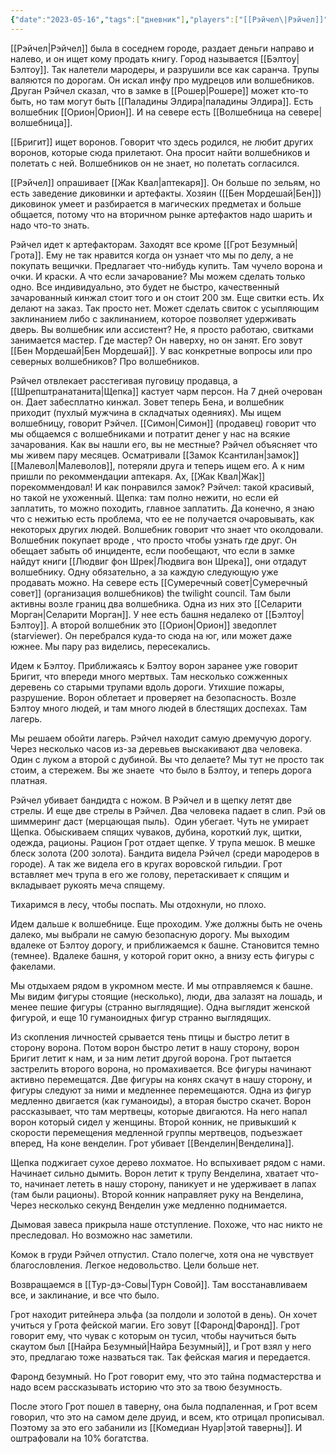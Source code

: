 ```yaml
---
{"date":"2023-05-16","tags":["дневник"],"players":["[[Рэйчел\|Рэйчел]]","[[Бригит\|Бригит]]","[[Грот Безумный]]","[[Шрепштранатанита]]"],"campaign":"GG Dungeon","metadated":true,"dg-publish":true,"previous-session":"[[11 мая 2023]]","next-session":"[[1 июня 2023]]","permalink":"/16-maya-2023/","dgPassFrontmatter":true}
---
```



[[Рэйчел\|Рэйчел]] была в соседнем городе, раздает деньги направо и налево, и он ищет кому продать книгу. Город называется [[Бэлтоу\|Бэлтоу]]. Так налетели мародеры, и разрушили все как саранча. Трупы валяются по дорогам. Он искал инфу про мудрецов или волшебников. Друган Рэйчел сказал, что в замке в [[Рошер\|Рошере]] может кто-то быть, но там могут быть [[Паладины Элдира\|паладины Элдира]]. Есть волшебник [[Орион\|Орион]]. И на севере есть [[Волшебница на севере\|волшебница]].

[[Бригит]] ищет воронов. Говорит что здесь родился, не любит других воронов, которые сюда прилетают. Она просит найти волшебников и полетать с ней. Волшебников он не знает, но полетать согласился.

[[Рэйчел]] опрашивает [[Жак Квал\|аптекаря]]. Он больше по зельям, но есть заведение диковинки и артефакты. Хозяин ([[Бен Мордешай\|Бен]]) диковинок умеет и разбирается в магических предметах и больше общается, потому что на вторичном рынке артефактов надо шарить и надо что-то знать.

Рэйчел идет к артефакторам. Заходят все кроме [[Грот Безумный\|Грота]]. Ему не так нравится когда он узнает что мы по делу, а не покупать вещички. Предлагает что-нибудь купить. Там чучело ворона и очки. И краски. А что если зачарование? Мы можем сделать только одно. Все индивидуально, это будет не быстро, качественный зачарованный кинжал стоит того и он стоит 200 зм. Еще свитки есть. Их делают на заказ. Так просто нет. Может сделать свиток с усыпляющим заклинанием либо с заклинанием, которое позволяет удерживать дверь. Вы волшебник или ассистент? Не, я просто работаю, свитками занимается мастер. Где мастер? Он наверху, но он занят. Его зовут [[Бен Мордешай\|Бен Мордешай]]. У вас конкретные вопросы или про северных волшебников? Про волшебников.

Рэйчел отвлекает расстегивая пуговицу продавца, а [[Шрепштранатанита\|Щепка]] кастует чарм персон. На 7 дней очерован он. Дает забесплатно кинжал. Зовет теперь Бена, и волшебник приходит (пухлый мужчина в складчатых одеяниях). Мы ищем волшебницу, говорит Рэйчел. [[Симон\|Симон]] (продавец) говорит что мы общаемся с волшебниками и потратит денег у нас на всякие зачарования. Как вы нашли его, вы не местные? Рэйчел объясняет что мы живем пару месяцев. Осматривали [[Замок Ксантилан\|замок]] [[Малевол\|Малеволов]], потеряли друга и теперь ищем его. А к ним пришли по рекоммендации аптекаря. Ах, [[Жак Квал\|Жак]] порекоммендовал! И как понравился замок? Рэйчел: такой красивый, но такой не ухоженный. Щепка: там полно нежити, но если ей заплатить, то можно походить, главное заплатить. Да конечно, я знаю что с нежитью есть проблема, что ее не получается очаровывать, как некоторых других людей. Волшебник говорит что знает что околдовали. Волшебник покупает вроде , что просто чтобы узнать где друг. Он обещает забыть об инциденте, если пообещают, что если в замке найдут книги [[Людвиг фон Шрек\|Людвига вон Шрека]], они отдадут волшебнику. Одну обязательно, а за каждую следующую уже продавать можно. На севере есть [[Сумеречный совет\|Сумеречный совет]] (организация волшебников) the twilight council. Там были активны возле границ два волшебника. Одна из них это [[Селарити Морган\|Селарити Морган]]. У нее есть башня недалеко от [[Бэлтоу\|Бэлтоу]]. А второй волшебник это [[Орион\|Орион]] зведоплет (starviewer). Он перебрался куда-то сюда на юг, или может даже южнее. Мы пару раз виделись, пересекались.

Идем к Бэлтоу. Приближаясь к Бэлтоу ворон заранее уже говорит Бригит, что впереди много мертвых. Там несколько сожженных деревень со старыми трупами вдоль дороги. Утихшие пожары, разрушение. Ворон облетает и проверяет на безопасность. Возле Бэлтоу много людей, и там много людей в блестящих доспехах. Там лагерь.

Мы решаем обойти лагерь. Рэйчел находит самую дремучую дорогу. Через несколько часов из-за деревьев выскакивают два человека. Один с луком а второй с дубиной. Вы что делаете? Мы тут не просто так стоим, а стережем. Вы же знаете  что было в Бэлтоу, и теперь дорога платная.

Рэйчел убивает бандидта с ножом. В Рэйчел и в щепку летят две стрелы. И еще две стрелы в Рэйчел. Два человека падает в слип. Рэй ов шиммеринг даст (мерцающая пыль).  Один убегает. Чуть не умирает Щепка. Обыскиваем спящих чуваков, дубина, короткий лук, щитки, одежда, рационы. Рацион Грот отдает щепке. У трупа мешок. В мешке блеск золота (200 золота). Бандита видела Рэйчел (среди мародеров в городе). А так же видела его в кругах воровской гильдии. Грот вставляет меч трупа в его же голову, перетаскивает к спящим и вкладывает рукоять меча спящему.

Тихаримся в лесу, чтобы поспать. Мы отдохнули, но плохо.

Идем дальше к волшебнице. Еще проходим. Уже должны быть не очень далеко, мы выбрали не самую безопасную дорогу. Мы выходим вдалеке от Бэлтоу дорогу, и приближаемся к башне. Становится темно (темнее). Вдалеке башня, у которой горит окно, а внизу есть фигуры с факелами.

Мы отдыхаем рядом в укромном месте. И мы отправляемся к башне. Мы видим фигуры стоящие (несколько), люди, два залазят на лошадь, и менее пешие фигуры (странно выглядящие). Одна выглядит женской фигурой, и еще 10 гуманоидных фигур странно выглядящих.

Из скопления личностей срывается тень птицы и быстро летит в сторону ворона. Потом ворон быстро летит в нашу сторону, ворон Бригит летит к нам, и за ним летит другой ворона. Грот пытается застрелить второго ворона, но промахивается. Все фигуры начинают активно перемещатся. Две фигуры на конях скачут в нашу сторону, и фигуры следуют за ними и медленнее перемещаются. Одна из фигур медленно двигается (как гуманоиды), а вторая быстро скачет. Ворон рассказывает, что там мертвецы, которые двигаются. На него напал ворон который сидел у женщины. Второй конник, не привыкший к скорости перемещения медленной группы мертвецов, подъезжает вперед, На коне венделин. Грот убивает [[Венделин\|Венделина]]. 

Щепка поджигает сухое дерево лохматое. Но вспыхивает рядом с нами. Начинает сильно дымить. Ворон летит к трупу Венделина, хватает что-то, начинает лететь в нашу сторону, паникует и не удерживает в лапах (там были рационы). Второй конник направляет руку на Венделина, Через несколько секунд Венделин уже медленно поднимается.

Дымовая завеса прикрыла наше отступление. Похоже, что нас никто не преследовал. Но возможно нас заметили.

Комок в груди Рэйчел отпустил. Стало полегче, хотя она не чувствует благословления. Легкое недовольство. Цели больше нет.

Возвращаемся в [[Тур-дэ-Совы\|Турн Совой]]. Там восстанавливаем все, и заклинание, и все что было.

Грот находит ритейнера эльфа (за полдоли и золотой в день). Он хочет учиться у Грота фейской магии. Его зовут [[Фаронд\|Фаронд]]. Грот говорит ему, что чувак с которым он тусил, чтобы научиться быть скаутом был [[Найра Безумный\|Найра Безумный]], и Грот взял у него это, предлагаю тоже назваться так. Так фейская магия и передается.

Фаронд безумный. Но Грот говорит ему, что это тайна подмастерства и надо всем рассказывать историю что это за твою безумность.

После этого Грот пошел в таверну, она была подпаленная, и Грот всем говорил, что это на самом деле друид, и всем, кто отрицал прописывал. Поэтому за это его забанили из [[Комедиан Нуар\|этой таверны]]. И оштрафовали на 10% богатства.